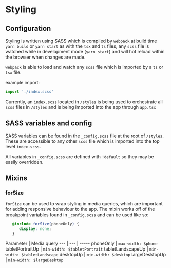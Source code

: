 # Styling

## Configuration

Styling is written using SASS which is compiled by `webpack` at build time `yarn build` or `yarn start` as with the `tsx` and `ts` files, any `scss` file is watched while in development mode (`yarn start`) and will hot reload within the browser when changes are made.

`webpack` is able to load and watch any `scss` file which is imported by a `ts` or `tsx` file.

example import:
```ts
import './index.scss'
```

Currently, an `index.scss` located in `/styles` is being used to orchestrate all `scss` files in `/styles` and is being imported into the app through `app.tsx`

## SASS variables and config

SASS variables can be found in the `_config.scss` file at the root of `/styles`. These are accessible to any other `scss` file which is imported into the top level `index.scss`.

All variables in `_config.scss` are defined with `!default` so they may be easily overridden.

## Mixins

### forSize

`forSize` can be used to wrap styling in media queries, which are important for adding responsive behaviour to the app. The mixin works off of the breakpoint variables found in `_config.scss` and can be used like so:

```scss
   @include forSize(phoneOnly) {    
      display: none;
   }
```

Parameter | Media query 
--- | --- | -----
phoneOnly | `max-width: $phone`
tabletPortraitUp | `min-width: $tabletPortrait`
tabletLandscapeUp | `min-width: $tabletLandscape`
desktopUp | `min-width: $desktop`
largeDesktopUp | `min-width: $largeDesktop`